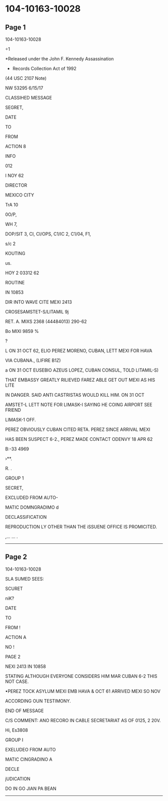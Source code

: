 # 104-10163-10028

## Page 1

104-10163-10028

÷1

*Released under the John F. Kennedy Assassination

* Records Collection Act of 1992

(44 USC 2107 Note)

NW 53295 6/15/17

CLASSIHED MESSAGE

SEGRET,

DATE

TO

FROM

ACTION 8

INFO

012

I NOY 62

DIRECTOR

MEXICO CITY

TrA 10

0O/P,

WH 7,

DOP/SIT 3, CI, CI/OPS, C1/IC 2, C1/04, F1,

s/c 2

KOUTING

us.

HOY 2 03312 62

ROUTINE

IN 10853

DIR INTO WAVE CITE MEXI 2413

CROSESAMSTET-S/LITAMIL 9j

RET. A. MIXS 2368 (44484013) 290-62

Bo MIXI 9859 %

?

L ON 31 OCT 62, ELIO PEREZ MORENO, CUBAN, LETT MEXI FOR HAVA

VIA CUBANA., (LIFIRE B1Z)

a ON 31 OCT EUSEBIO AZEUS LOPEZ, CUBAN CONSUL, TOLD LITAMIL-S)

THAT EMBASSY GREATLY RILIEVED FAREZ ABLE GET OUT MEXI AS HIS LITE

IN DANGER. SAID ANTI CASTRISTAS WOULD KILL HIM. ON 31 OCT

AMSTET-L LETT NOTE FOR LIMASK-I SAYING HE COING AIRPORT SEE FRIEND

LIMASK-1 OFF.

PEREZ OBVIOUSLY CUBAN CITED RETA. PEREZ SINCE ARRIVAL MEXI

HAS BEEN SUSPECT 6-2., PEREZ MADE CONTACT ODENVY 18 APR 62

B:-33 4969

›**.

R. .

GROUP 1

SECRET,

EXCLUDED FROM AUTO-

MATIC DOMNGRADIMO d

DECLASSiFICATION

REPRODUCTION LY OTHER THAN THE iSSUENE OFFICE IS PROMICITED.

,... ... .

---

## Page 2

104-10163-10028

SLA SUMED SEES:

SCURET

niK?

DATE

TO

FROM !

ACTION A

NO !

PAGE 2

NEXI 2413 IN 10858

STATING ALTHOUGH EVERYONE CONSIDERS HIM MAR CUBAN 6-2 THIS NOT CASE.

•PEREZ TOCK ASYLUM MEXI EMB HAVA & OCT 61 ARRIVED MEXI SO NOV

ACCORDING OUN TESTIMONY.

END OF MESSAGE

C/S COMMENT: ANO RECORO IN CABLE SECRETARIAT AS OF 0125, 2 20V.

Hi, Es3808

GROUP I

EXELUDEO FROM AUTO

MATIC CINGRADINO A

DECLE

jUDICATION

DO IN GO JIAN PA BEAN

---

